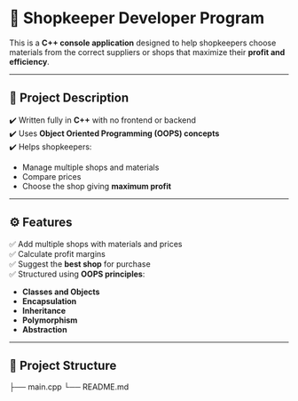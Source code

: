 # 🛒 Shopkeeper Developer Program

This is a **C++ console application** designed to help shopkeepers choose materials from the correct suppliers or shops that maximize their **profit and efficiency**.

---

## 📌 **Project Description**

✔️ Written fully in **C++** with no frontend or backend  
✔️ Uses **Object Oriented Programming (OOPS) concepts**  
✔️ Helps shopkeepers:
- Manage multiple shops and materials
- Compare prices
- Choose the shop giving **maximum profit**

---

## ⚙️ **Features**

✅ Add multiple shops with materials and prices  
✅ Calculate profit margins  
✅ Suggest the **best shop** for purchase  
✅ Structured using **OOPS principles**:
- **Classes and Objects**
- **Encapsulation**
- **Inheritance**
- **Polymorphism**
- **Abstraction**

---

## 📁 **Project Structure**

├── main.cpp
└── README.md
